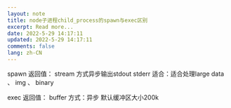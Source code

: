 ```yaml
---
layout: note
title: node子进程child_process的spawn与exec区别
excerpt: Read more...
date: 2022-5-29 14:17:11
updated: 2022-5-29 14:17:11
comments: false
lang: zh-CN
---
```


spawn
返回值： stream
方式异步输出stdout stderr
适合：适合处理large data 、 img 、 binary

exec
返回值： buffer
方式：异步
默认缓冲区大小200k

  